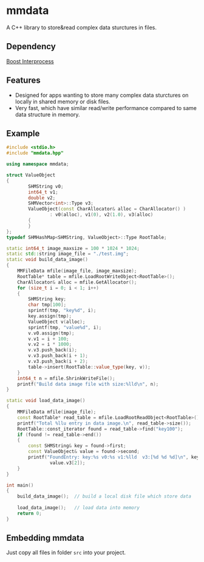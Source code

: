 mmdata
======

A C++ library to store&read complex data sturctures in files.  

## Dependency

[Boost Interprocess](http://www.boost.org/doc/libs/1_63_0/doc/html/interprocess.html)

## Features
- Designed for apps wanting to store many complex data sturctures on locally in shared memory or disk files.
- Very fast, which have similar read/write performance compared to same data structure in memory.

## Example

```cpp
#include <stdio.h>
#include "mmdata.hpp"

using namespace mmdata;

struct ValueObject
{
        SHMString v0;
        int64_t v1;
        double v2;
        SHMVector<int>::Type v3;
        ValueObject(const CharAllocator& alloc = CharAllocator() )
                : v0(alloc), v1(0), v2(1.0), v3(alloc)
        {
        }
};
typedef SHMHashMap<SHMString, ValueObject>::Type RootTable;

static int64_t image_maxsize = 100 * 1024 * 1024;
static std::string image_file = "./test.img";
static void build_data_image()
{
    MMFileData mfile(image_file, image_maxsize);
    RootTable* table = mfile.LoadRootWriteObject<RootTable>();
    CharAllocator& alloc = mfile.GetAllocator();
    for (size_t i = 0; i < 1; i++)
    {
        SHMString key;
        char tmp[100];
        sprintf(tmp, "key%d", i);
        key.assign(tmp);
        ValueObject v(alloc);
        sprintf(tmp, "value%d", i);
        v.v0.assign(tmp);
        v.v1 = i + 100;
        v.v2 = i * 1000;
        v.v3.push_back(i);
        v.v3.push_back(i + 1);
        v.v3.push_back(i + 2);
        table->insert(RootTable::value_type(key, v));
    }
    int64_t n = mfile.ShrinkWriteFile();
    printf("Build data image file with size:%lld\n", n);
}

static void load_data_image()
{
    MMFileData mfile(image_file);
    const RootTable* read_table = mfile.LoadRootReadObject<RootTable>();
    printf("Total %llu entry in data image.\n", read_table->size());
    RootTable::const_iterator found = read_table->find("key100");
    if (found != read_table->end())
    {
        const SHMString& key = found->first;
        const ValueObject& value = found->second;
        printf("FoundEntry: key:%s v0:%s v1:%lld  v3:[%d %d %d]\n", key.c_str(), value.v0.c_str(), value.v1, value.v3[0], value.v3[1],
                value.v3[2]);
    }
}

int main()
{
    build_data_image();  // build a local disk file which store data
    
    load_data_image();   // load data into memory 
    return 0;
}
```

## Embedding mmdata

Just copy all files in folder `src` into your project. 
